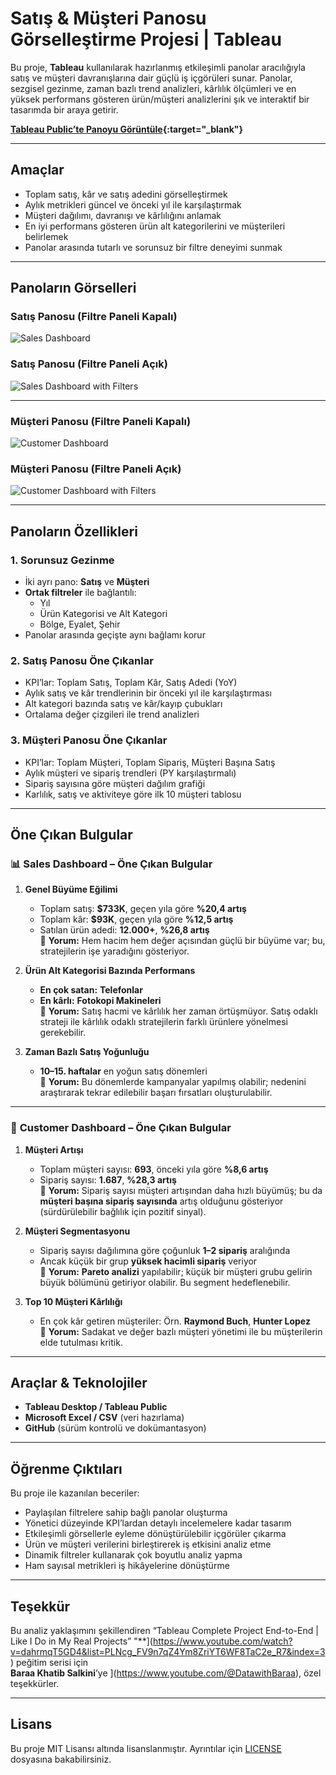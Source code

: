 # Satış & Müşteri Panosu Görselleştirme Projesi | Tableau

Bu proje, **Tableau** kullanılarak hazırlanmış etkileşimli panolar aracılığıyla satış ve müşteri davranışlarına dair güçlü iş içgörüleri sunar. Panolar, sezgisel gezinme, zaman bazlı trend analizleri, kârlılık ölçümleri ve en yüksek performans gösteren ürün/müşteri analizlerini şık ve interaktif bir tasarımda bir araya getirir.

**[Tableau Public’te Panoyu Görüntüle](https://public.tableau.com/app/profile/guliz.samgar/viz/SalesCustomersDashboards_17521623187420/SalesDashboardh){:target="_blank"}**

---

## Amaçlar

- Toplam satış, kâr ve satış adedini görselleştirmek  
- Aylık metrikleri güncel ve önceki yıl ile karşılaştırmak  
- Müşteri dağılımı, davranışı ve kârlılığını anlamak  
- En iyi performans gösteren ürün alt kategorilerini ve müşterileri belirlemek  
- Panolar arasında tutarlı ve sorunsuz bir filtre deneyimi sunmak  

---

## Panoların Görselleri

### Satış Panosu (Filtre Paneli Kapalı)
![Sales Dashboard](images/Sales_Dashboard.png)

### Satış Panosu (Filtre Paneli Açık)
![Sales Dashboard with Filters](images/Sales_Dashboard_Filtered.png)

---

### Müşteri Panosu (Filtre Paneli Kapalı)
![Customer Dashboard](images/Customer_Dashboard.png)

### Müşteri Panosu (Filtre Paneli Açık)
![Customer Dashboard with Filters](images/Customer_Dashboard_Filtered.png)

---

## Panoların Özellikleri

### 1. Sorunsuz Gezinme
- İki ayrı pano: **Satış** ve **Müşteri**  
- **Ortak filtreler** ile bağlantılı:  
  - Yıl  
  - Ürün Kategorisi ve Alt Kategori  
  - Bölge, Eyalet, Şehir  
- Panolar arasında geçişte aynı bağlamı korur  

### 2. Satış Panosu Öne Çıkanlar
- KPI’lar: Toplam Satış, Toplam Kâr, Satış Adedi (YoY)  
- Aylık satış ve kâr trendlerinin bir önceki yıl ile karşılaştırması  
- Alt kategori bazında satış ve kâr/kayıp çubukları  
- Ortalama değer çizgileri ile trend analizleri  

### 3. Müşteri Panosu Öne Çıkanlar
- KPI’lar: Toplam Müşteri, Toplam Sipariş, Müşteri Başına Satış  
- Aylık müşteri ve sipariş trendleri (PY karşılaştırmalı)  
- Sipariş sayısına göre müşteri dağılım grafiği  
- Karlılık, satış ve aktiviteye göre ilk 10 müşteri tablosu  

---

## Öne Çıkan Bulgular

### 📊 **Sales Dashboard – Öne Çıkan Bulgular**

1. **Genel Büyüme Eğilimi**  
   - Toplam satış: **$733K**, geçen yıla göre **%20,4 artış**  
   - Toplam kâr: **$93K**, geçen yıla göre **%12,5 artış**  
   - Satılan ürün adedi: **12.000+**, **%26,8 artış**  
   🔎 **Yorum:** Hem hacim hem değer açısından güçlü bir büyüme var; bu, stratejilerin işe yaradığını gösteriyor.

2. **Ürün Alt Kategorisi Bazında Performans**  
   - **En çok satan:** **Telefonlar**  
   - **En kârlı:** **Fotokopi Makineleri**  
   🔎 **Yorum:** Satış hacmi ve kârlılık her zaman örtüşmüyor. Satış odaklı strateji ile kârlılık odaklı stratejilerin farklı ürünlere yönelmesi gerekebilir.

3. **Zaman Bazlı Satış Yoğunluğu**  
   - **10–15. haftalar** en yoğun satış dönemleri  
   🔎 **Yorum:** Bu dönemlerde kampanyalar yapılmış olabilir; nedenini araştırarak tekrar edilebilir başarı fırsatları oluşturulabilir.

---

### 👥 **Customer Dashboard – Öne Çıkan Bulgular**

1. **Müşteri Artışı**  
   - Toplam müşteri sayısı: **693**, önceki yıla göre **%8,6 artış**  
   - Sipariş sayısı: **1.687**, **%28,3 artış**  
   🔎 **Yorum:** Sipariş sayısı müşteri artışından daha hızlı büyümüş; bu da **müşteri başına sipariş sayısında** artış olduğunu gösteriyor (sürdürülebilir bağlılık için pozitif sinyal).

2. **Müşteri Segmentasyonu**  
   - Sipariş sayısı dağılımına göre çoğunluk **1–2 sipariş** aralığında  
   - Ancak küçük bir grup **yüksek hacimli sipariş** veriyor  
   🔎 **Yorum:** **Pareto analizi** yapılabilir; küçük bir müşteri grubu gelirin büyük bölümünü getiriyor olabilir. Bu segment hedeflenebilir.

3. **Top 10 Müşteri Kârlılığı**  
   - En çok kâr getiren müşteriler: Örn. **Raymond Buch**, **Hunter Lopez**  
   🔎 **Yorum:** Sadakat ve değer bazlı müşteri yönetimi ile bu müşterilerin elde tutulması kritik.

---

## Araçlar & Teknolojiler

- **Tableau Desktop / Tableau Public**  
- **Microsoft Excel / CSV** (veri hazırlama)  
- **GitHub** (sürüm kontrolü ve dokümantasyon)  

---

## Öğrenme Çıktıları

Bu proje ile kazanılan beceriler:

- Paylaşılan filtrelere sahip bağlı panolar oluşturma  
- Yönetici düzeyinde KPI’lardan detaylı incelemelere kadar tasarım  
- Etkileşimli görsellerle eyleme dönüştürülebilir içgörüler çıkarma  
- Ürün ve müşteri verilerini birleştirerek iş etkisini analiz etme  
- Dinamik filtreler kullanarak çok boyutlu analiz yapma  
- Ham sayısal metrikleri iş hikâyelerine dönüştürme  

---

## Teşekkür

Bu analiz yaklaşımını şekillendiren “Tableau Complete Project End-to-End | Like I Do in My Real Projects” "**](https://www.youtube.com/watch?v=dahrmqT5GD4&list=PLNcg_FV9n7qZ4Ym8ZriYT6WF8TaC2e_R7&index=3) peğitim serisi için  
**Baraa Khatib Salkini**’ye ](https://www.youtube.com/@DatawithBaraa), özel teşekkürler.

---

## Lisans

Bu proje MIT Lisansı altında lisanslanmıştır. Ayrıntılar için [LICENSE](LICENSE) dosyasına bakabilirsiniz.
